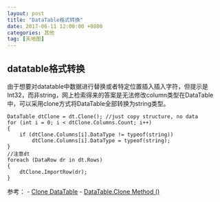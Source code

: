 ```yaml
---
layout: post
title: "DataTable格式转换"
date: 2017-06-11 12:00:00 +0800
categories: 其他
tag: [天地图]
---
```


## datatable格式转换
由于想要对datatable中数据进行替换或者特定位置插入插入字符，但提示是Int32，而非string，网上检索得来的答案是无法修改column类型在DataTable中，可以采用clone方式将DataTable全部转换为string类型。
```
DataTable dtClone = dt.Clone(); //just copy structure, no data
for (int i = 0; i < dtClone.Columns.Count; i++)
{
    if (dtClone.Columns[i].DataType != typeof(string))
        dtClone.Columns[i].DataType = typeof(string);
}
//注意dt
foreach (DataRow dr in dt.Rows)
{
    dtClone.ImportRow(dr);
}
```
参考：
    - [Clone DataTable](https://stackoverflow.com/questions/22970418/copy-c-sharp-datatable-and-convert-all-values-to-string)
    - [DataTable.Clone Method ()](https://msdn.microsoft.com/en-us/library/system.data.datatable.clone.aspx)